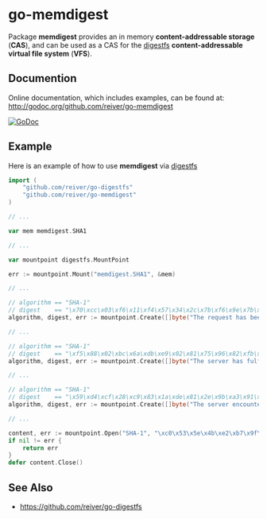 # go-memdigest

Package **memdigest** provides an in memory **content-addressable storage** (**CAS**),
and can be used as a CAS for the [digestfs](https://github.com/reiver/go-digestfs) **content-addressable virtual file system** (**VFS**).

## Documention

Online documentation, which includes examples, can be found at: http://godoc.org/github.com/reiver/go-memdigest

[![GoDoc](https://godoc.org/github.com/reiver/go-memdigest?status.svg)](https://godoc.org/github.com/reiver/go-memdigest)

## Example

Here is an example of how to use **memdigest** via [digestfs](https://github.com/reiver/go-digestfs)
```go
import (
	"github.com/reiver/go-digestfs"
	"github.com/reiver/go-memdigest"
)

// ...

var mem memdigest.SHA1

// ...

var mountpoint digestfs.MountPoint

err := mountpoint.Mount("memdigest.SHA1", &mem)

// ...

// algorithm == "SHA-1"
// digest    == "\x70\xcc\x03\xf6\x11\xf4\x57\x34\x2c\x7b\xf6\x9e\x7b\xd3\xca\x0e\xab\xf1\x7d\x75" // 0x70cc03f611f457342c7bf69e7bd3ca0eabf17d75
algorithm, digest, err := mountpoint.Create([]byte("The request has been accepted for processing, but the processing has not been completed."))

// ...

// algorithm == "SHA-1"
// digest    == "\xf5\x88\x02\xbc\x6a\xdb\xe9\x02\x81\x75\x96\x82\xfb\xcf\xed\x60\x45\xb0\x3a\x26" // 0xf58802bc6adbe90281759682fbcfed6045b03a26
algorithm, digest, err := mountpoint.Create([]byte("The server has fulfilled the request but does not need to return an entity-body, and might want to return updated metainformation."))

// ...

// algorithm == "SHA-1"
// digest    == "\x59\xd4\xcf\x28\xc9\x83\x1a\xde\x81\x2e\x9b\xa3\x91\x90\x40\xba\xed\xea\x92\x66" // 0x59d4cf28c9831ade812e9ba3919040baedea9266
algorithm, digest, err := mountpoint.Create([]byte("The server encountered an unexpected condition which prevented it from fulfilling the request."))

// ...

content, err := mountpoint.Open("SHA-1", "\xc0\x53\x5e\x4b\xe2\xb7\x9f\xfd\x93\x29\x13\x05\x43\x6b\xf8\x89\x31\x4e\x4a\x3f\xae\xc0\x5e\xcf\xfc\xbb\x7d\xf3\x1a\xd9\xe5\x1a") // 0xc0535e4be2b79ffd93291305436bf889314e4a3faec05ecffcbb7df31ad9e51a
if nil != err {
	return err
}
defer content.Close()
```


## See Also

* https://github.com/reiver/go-digestfs
